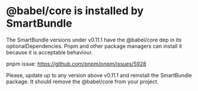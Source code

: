 # @babel/core is installed by SmartBundle
The SmartBundle versions under v0.11.1 have the @babel/core dep in its optionalDependencies. Pnpm and other package managers can install it because it is acceptable behaviour.

pnpm issue: https://github.com/pnpm/pnpm/issues/5928

Please, update up to any version above v0.11.1 and reinstall the SmartBundle package. It should remove the @babel/core from your project.

